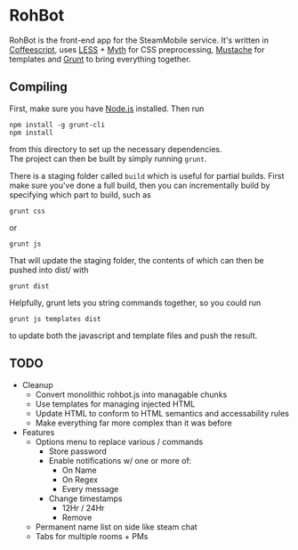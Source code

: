 RohBot
==========
RohBot is the front-end app for the SteamMobile service. It's written in [Coffeescript][cs], uses [LESS][less] + [Myth][myth] for CSS preprocessing, [Mustache][mustache] for templates and [Grunt][grunt] to bring everything together.

Compiling
---------
First, make sure you have [Node.js][node] installed. Then run
```
npm install -g grunt-cli
npm install
```
from this directory to set up the necessary dependencies.  
The project can then be built by simply running `grunt`.

There is a staging folder called `build` which is useful for partial builds. First make sure you've done a full build, then you can incrementally build by specifying which part to build, such as
```
grunt css
```
or
```
grunt js
```
That will update the staging folder, the contents of which can then be pushed into dist/ with
```
grunt dist
```
Helpfully, grunt lets you string commands together, so you could run
```
grunt js templates dist
```
to update both the javascript and template files and push the result.

TODO
----

- Cleanup
	- Convert monolithic rohbot.js into managable chunks
	- Use templates for managing injected HTML
	- Update HTML to conform to HTML semantics and accessability rules
	- Make everything far more complex than it was before
- Features
	- Options menu to replace various / commands
		- Store password
		- Enable notifications w/ one or more of:
			- On Name
			- On Regex
			- Every message
		- Change timestamps
			- 12Hr / 24Hr
			- Remove
	- Permanent name list on side like steam chat
	- Tabs for multiple rooms + PMs

[cs]: http://coffeescript.org
[less]: http://lesscss.org/
[myth]: http://www.myth.io/
[mustache]: http://mustache.github.io/mustache.5.html
[grunt]: http://gruntjs.com
[node]: http://nodejs.org/
